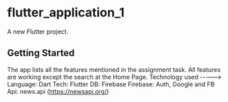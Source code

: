 # flutter_application_1

A new Flutter project.

## Getting Started

The app lists all the features mentioned in the assignment task. All features are working except the search at the Home Page.
Technology used ----->
Language: Dart
Tech: Flutter
DB: Firebase
Firebase: Auth, Google and FB
Api: news.api (https://newsapi.org/)



